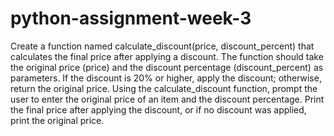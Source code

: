 # python-assignment-week-3
Create a function named calculate_discount(price, discount_percent) that calculates the final price after applying a discount. The function should take the original price (price) and the discount percentage (discount_percent) as parameters. If the discount is 20% or higher, apply the discount; otherwise, return the original price. Using the calculate_discount function, prompt the user to enter the original price of an item and the discount percentage. Print the final price after applying the discount, or if no discount was applied, print the original price.
